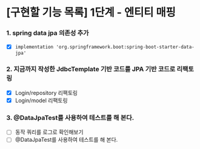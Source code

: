 # [구현할 기능 목록] 1단계 - 엔티티 매핑
### 1. spring data jpa 의존성 추가
- [x] `implementation 'org.springframework.boot:spring-boot-starter-data-jpa'`

### 2. 지금까지 작성한 JdbcTemplate 기반 코드를 JPA 기반 코드로 리팩토링
- [x] Login/repository 리팩토링
- [x] Login/model 리팩토링 
### 3. @DataJpaTest를 사용하여 테스트를 해 본다.
- [ ] 동작 쿼리를 로그로 확인해보기
- [ ] @DataJpaTest를 사용하여 테스트를 해 본다.
